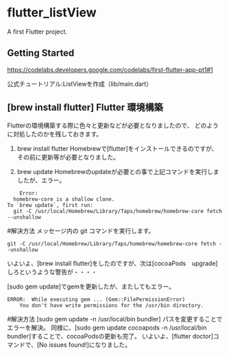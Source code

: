 
# flutter_listView

A first Flutter project.

## Getting Started

https://codelabs.developers.google.com/codelabs/first-flutter-app-pt1#1

公式チュートリアル:ListViewを作成（lib/main.dart）


## [brew install flutter] Flutter 環境構築

Flutterの環境構築する際に色々と更新などが必要となりましたので、
どのように対処したのかを残しておきます。

1. brew install flutter
    Homebrewで[flutter]をインストールできるのですが、その前に更新等が必要となりました。

2. brew update
    Homebrewのupdateが必要との事で上記コマンドを実行しましたが、エラー。

```
    Error:
  homebrew-core is a shallow clone.
To `brew update`, first run:
  git -C /usr/local/Homebrew/Library/Taps/homebrew/homebrew-core fetch --unshallow
```
	
#解決方法
メッセージ内の git コマンドを実行します。
```
git -C /usr/local/Homebrew/Library/Taps/homebrew/homebrew-core fetch --unshallow
```

いよいよ、[brew install flutter]をしたのですが、次は[cocoaPods　upgrade]しろというような警告が・・・・


[sudo gem update]でgemを更新したが、またしてもエラー。
```
ERROR:  While executing gem ... (Gem::FilePermissionError)
    You don't have write permissions for the /usr/bin directory.
```

#解決方法
[sudo gem update -n /usr/local/bin bundler]
パスを変更することでエラーを解決。
同様に、[sudo gem update cocoapods -n /usr/local/bin bundler]することで、cocoaPodsの更新も完了。
いよいよ、[flutter doctor]コマンドで、[No issues found!]になりました。

